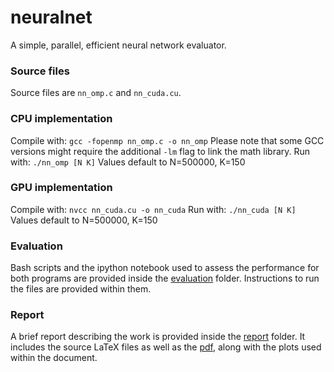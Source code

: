 # neuralnet
A simple, parallel, efficient neural network evaluator.

### Source files
Source files are ```nn_omp.c``` and ```nn_cuda.cu```.

### CPU implementation
Compile with: ```gcc -fopenmp nn_omp.c -o nn_omp```
Please note that some GCC versions might require the additional ```-lm``` flag to link the math library.
Run with: ```./nn_omp [N K]```
Values default to N=500000, K=150

### GPU implementation
Compile with: ```nvcc nn_cuda.cu -o nn_cuda```
Run with: ```./nn_cuda [N K]```
Values default to N=500000, K=150

### Evaluation
Bash scripts and the ipython notebook used to assess the performance for both programs are provided inside the [evaluation](https://github.com/michimichiamo/neuralnet/blob/main/evaluation) folder. Instructions to run the files are provided within them.

### Report
A brief report describing the work is provided inside the [report](https://github.com/michimichiamo/neuralnet/blob/main/report) folder. It includes the source LaTeX files as well as the [pdf](https://github.com/michimichiamo/neuralnet/blob/main/report/report.pdf), along with the plots used within the document.
